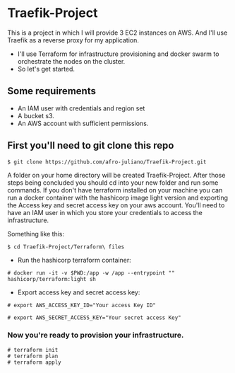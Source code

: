 # Traefik-Project
This is a project in which I will provide 3 EC2 instances on AWS. And I'll use Traefik as a reverse proxy for my application.

* I'll use Terraform for infrastructure provisioning and docker swarm to orchestrate the nodes on the cluster.
* So let's get started.

## Some requirements
* An IAM user with credentials and region set
* A bucket s3.
* An AWS account with sufficient permissions.

## First you'll need to git clone this repo 
  ```
  $ git clone https://github.com/afro-juliano/Traefik-Project.git
  ```

  A folder on your home directory will be created Traefik-Project.
  After those steps being concluded you should cd into your new folder and run some commands. If you don't have terraform
  installed on your machine you can run a docker container with the hashicorp image light version and exporting the Access key
  and secret access key on your aws account. You'll need to have an IAM user in which you store your credentials to access the infrastructure.

  Something like this:
  ```
  $ cd Traefik-Project/Terraform\ files
  ```
  * Run the hashicorp terraform container:
  ```
  # docker run -it -v $PWD:/app -w /app --entrypoint "" hashicorp/terraform:light sh
  ```
  * Export access key and secret access key:
  ```
  # export AWS_ACCESS_KEY_ID="Your access Key ID"
  ```
  ```
  # export AWS_SECRET_ACCESS_KEY="Your secret access Key"
  ```
### Now you're ready to provision your infrastructure.

  ```
  # terraform init
  # terraform plan
  # terraform apply
  ```
